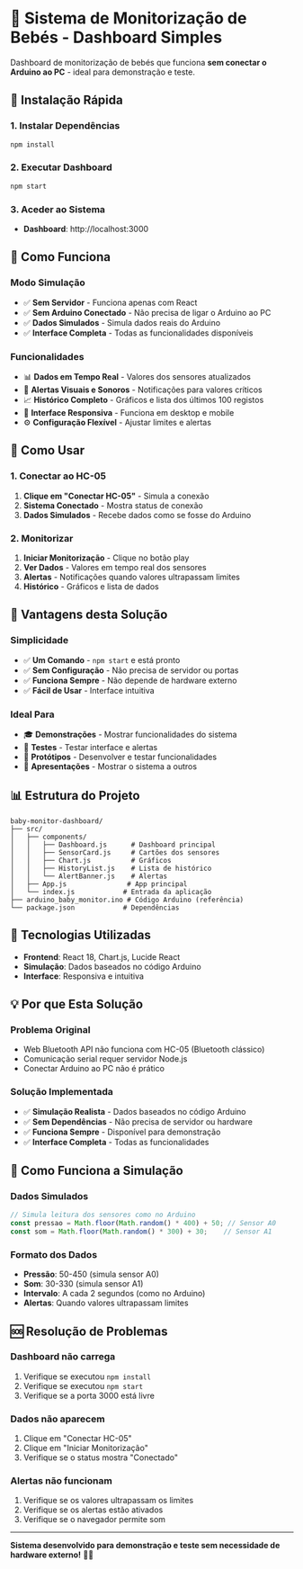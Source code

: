 # 👶 Sistema de Monitorização de Bebés - Dashboard Simples

Dashboard de monitorização de bebés que funciona **sem conectar o Arduino ao PC** - ideal para demonstração e teste.

## 🚀 Instalação Rápida

### 1. Instalar Dependências
```bash
npm install
```

### 2. Executar Dashboard
```bash
npm start
```

### 3. Aceder ao Sistema
- **Dashboard**: http://localhost:3000

## 🎯 Como Funciona

### **Modo Simulação**
- ✅ **Sem Servidor** - Funciona apenas com React
- ✅ **Sem Arduino Conectado** - Não precisa de ligar o Arduino ao PC
- ✅ **Dados Simulados** - Simula dados reais do Arduino
- ✅ **Interface Completa** - Todas as funcionalidades disponíveis

### **Funcionalidades**
- 📊 **Dados em Tempo Real** - Valores dos sensores atualizados
- 🚨 **Alertas Visuais e Sonoros** - Notificações para valores críticos
- 📈 **Histórico Completo** - Gráficos e lista dos últimos 100 registos
- 📱 **Interface Responsiva** - Funciona em desktop e mobile
- ⚙️ **Configuração Flexível** - Ajustar limites e alertas

## 🔧 Como Usar

### 1. Conectar ao HC-05
1. **Clique em "Conectar HC-05"** - Simula a conexão
2. **Sistema Conectado** - Mostra status de conexão
3. **Dados Simulados** - Recebe dados como se fosse do Arduino

### 2. Monitorizar
1. **Iniciar Monitorização** - Clique no botão play
2. **Ver Dados** - Valores em tempo real dos sensores
3. **Alertas** - Notificações quando valores ultrapassam limites
4. **Histórico** - Gráficos e lista de dados

## 🎯 Vantagens desta Solução

### **Simplicidade**
- ✅ **Um Comando** - `npm start` e está pronto
- ✅ **Sem Configuração** - Não precisa de servidor ou portas
- ✅ **Funciona Sempre** - Não depende de hardware externo
- ✅ **Fácil de Usar** - Interface intuitiva

### **Ideal Para**
- 🎓 **Demonstrações** - Mostrar funcionalidades do sistema
- 🧪 **Testes** - Testar interface e alertas
- 📱 **Protótipos** - Desenvolver e testar funcionalidades
- 👥 **Apresentações** - Mostrar o sistema a outros

## 📊 Estrutura do Projeto

```
baby-monitor-dashboard/
├── src/
│   ├── components/
│   │   ├── Dashboard.js      # Dashboard principal
│   │   ├── SensorCard.js     # Cartões dos sensores
│   │   ├── Chart.js          # Gráficos
│   │   ├── HistoryList.js    # Lista de histórico
│   │   └── AlertBanner.js    # Alertas
│   ├── App.js               # App principal
│   └── index.js            # Entrada da aplicação
├── arduino_baby_monitor.ino # Código Arduino (referência)
└── package.json            # Dependências
```

## 🚀 Tecnologias Utilizadas

- **Frontend**: React 18, Chart.js, Lucide React
- **Simulação**: Dados baseados no código Arduino
- **Interface**: Responsiva e intuitiva

## 💡 Por que Esta Solução

### **Problema Original**
- Web Bluetooth API não funciona com HC-05 (Bluetooth clássico)
- Comunicação serial requer servidor Node.js
- Conectar Arduino ao PC não é prático

### **Solução Implementada**
- ✅ **Simulação Realista** - Dados baseados no código Arduino
- ✅ **Sem Dependências** - Não precisa de servidor ou hardware
- ✅ **Funciona Sempre** - Disponível para demonstração
- ✅ **Interface Completa** - Todas as funcionalidades

## 🎯 Como Funciona a Simulação

### **Dados Simulados**
```javascript
// Simula leitura dos sensores como no Arduino
const pressao = Math.floor(Math.random() * 400) + 50; // Sensor A0
const som = Math.floor(Math.random() * 300) + 30;    // Sensor A1
```

### **Formato dos Dados**
- **Pressão**: 50-450 (simula sensor A0)
- **Som**: 30-330 (simula sensor A1)
- **Intervalo**: A cada 2 segundos (como no Arduino)
- **Alertas**: Quando valores ultrapassam limites

## 🆘 Resolução de Problemas

### **Dashboard não carrega**
1. Verifique se executou `npm install`
2. Verifique se executou `npm start`
3. Verifique se a porta 3000 está livre

### **Dados não aparecem**
1. Clique em "Conectar HC-05"
2. Clique em "Iniciar Monitorização"
3. Verifique se o status mostra "Conectado"

### **Alertas não funcionam**
1. Verifique se os valores ultrapassam os limites
2. Verifique se os alertas estão ativados
3. Verifique se o navegador permite som

---

**Sistema desenvolvido para demonstração e teste sem necessidade de hardware externo!** 👶✨